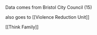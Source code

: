 Data comes from Bristol City Council (15)

also goes to [[Violence Reduction Unit]]

[[Think Family]]